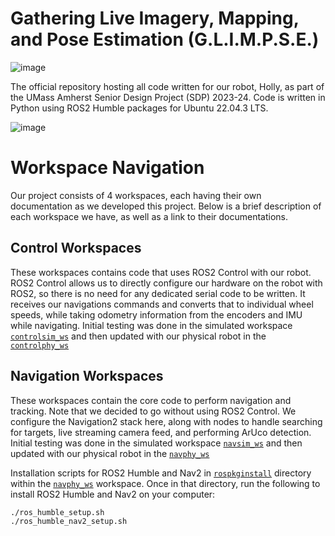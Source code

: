 # Gathering Live Imagery, Mapping, and Pose Estimation (G.L.I.M.P.S.E.)
![image](https://github.com/Samalmeida1028/sdp-team-12/assets/41523488/5f221be7-6dd9-4fe7-a9ac-2a6424f06dc6)

The official repository hosting all code written for our robot, Holly, as part of the UMass Amherst Senior Design Project (SDP) 2023-24. Code is written in Python using ROS2 Humble packages for Ubuntu 22.04.3 LTS. 

![image](https://github.com/Samalmeida1028/sdp-team-12/assets/41523488/f71b7bcf-c46c-49c1-87e7-a0b400572acd)

# Workspace Navigation
Our project consists of 4 workspaces, each having their own documentation as we developed this project. Below is a brief description of each workspace we have, as well as a link to their documentations.

## Control Workspaces
These workspaces contains code that uses ROS2 Control with our robot. ROS2 Control allows us to directly configure our hardware on the robot with ROS2, so there is no need for any dedicated serial code to be written. It receives our navigations commands and converts that to individual wheel speeds, while taking odometry information from the encoders and IMU while navigating. Initial testing was done in the simulated workspace [```controlsim_ws```](https://github.com/Samalmeida1028/sdp-team-12/blob/nav_stable/controlsim_ws/README.md) and then updated with our physical robot in the [```controlphy_ws```](https://github.com/Samalmeida1028/sdp-team-12/blob/nav_stable/controlphy_ws/README.md)

## Navigation Workspaces
These workspaces contain the core code to perform navigation and tracking. Note that we decided to go without using ROS2 Control. We configure the Navigation2 stack here, along with nodes to handle searching for targets, live streaming camera feed, and performing ArUco detection. Initial testing was done in the simulated workspace [```navsim_ws```](https://github.com/Samalmeida1028/sdp-team-12/blob/nav_stable/navsim_ws/README.md) and then updated with our physical robot in the [```navphy_ws```](https://github.com/Samalmeida1028/sdp-team-12/blob/nav_stable/navphy_ws/README.md)

Installation scripts for ROS2 Humble and Nav2 in [```rospkginstall```](https://github.com/Samalmeida1028/sdp-team-12/tree/nav_stable/navphy_ws/rospkgsinstall) directory within the [```navphy_ws```](https://github.com/Samalmeida1028/sdp-team-12/blob/nav_stable/navphy_ws/README.md) workspace. Once in that directory, run the following to install ROS2 Humble and Nav2 on your computer:
```
./ros_humble_setup.sh
./ros_humble_nav2_setup.sh
```
